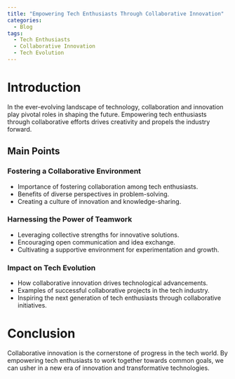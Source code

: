 ```yaml
---
title: "Empowering Tech Enthusiasts Through Collaborative Innovation"
categories:
  - Blog
tags:
  - Tech Enthusiasts
  - Collaborative Innovation
  - Tech Evolution
---
```


# Introduction
In the ever-evolving landscape of technology, collaboration and innovation play pivotal roles in shaping the future. Empowering tech enthusiasts through collaborative efforts drives creativity and propels the industry forward.

## Main Points
### Fostering a Collaborative Environment
- Importance of fostering collaboration among tech enthusiasts.
- Benefits of diverse perspectives in problem-solving.
- Creating a culture of innovation and knowledge-sharing.

### Harnessing the Power of Teamwork
- Leveraging collective strengths for innovative solutions.
- Encouraging open communication and idea exchange.
- Cultivating a supportive environment for experimentation and growth.

### Impact on Tech Evolution
- How collaborative innovation drives technological advancements.
- Examples of successful collaborative projects in the tech industry.
- Inspiring the next generation of tech enthusiasts through collaborative initiatives.

# Conclusion
Collaborative innovation is the cornerstone of progress in the tech world. By empowering tech enthusiasts to work together towards common goals, we can usher in a new era of innovation and transformative technologies.